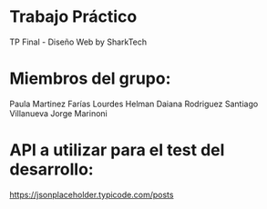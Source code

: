 # Trabajo Práctico
TP Final - Diseño Web by SharkTech

# Miembros del grupo:
Paula Martinez Farías
Lourdes Helman
Daiana Rodriguez
Santiago Villanueva
Jorge Marinoni

# API a utilizar para el test del desarrollo:
https://jsonplaceholder.typicode.com/posts